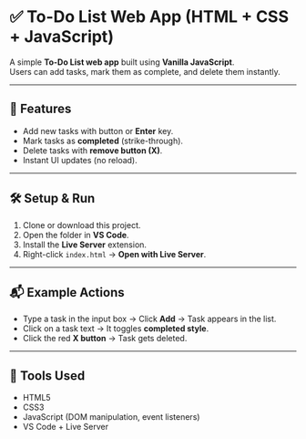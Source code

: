 # ✅ To-Do List Web App (HTML + CSS + JavaScript)

A simple **To-Do List web app** built using **Vanilla JavaScript**.  
Users can add tasks, mark them as complete, and delete them instantly.

---

## 🚀 Features
- Add new tasks with button or **Enter** key.  
- Mark tasks as **completed** (strike-through).  
- Delete tasks with **remove button (X)**.  
- Instant UI updates (no reload).  

---

## 🛠️ Setup & Run
1. Clone or download this project.  
2. Open the folder in **VS Code**.  
3. Install the **Live Server** extension.  
4. Right-click `index.html` → **Open with Live Server**.  

---

## 📬 Example Actions
- Type a task in the input box → Click **Add** → Task appears in the list.  
- Click on a task text → It toggles **completed style**.  
- Click the red **X button** → Task gets deleted.  

---

## 🔧 Tools Used
- HTML5  
- CSS3  
- JavaScript (DOM manipulation, event listeners)  
- VS Code + Live Server  


